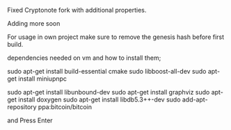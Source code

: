 Fixed Cryptonote fork with additional properties.

Adding more soon

For usage in own project make sure to remove the genesis hash before first build.

dependencies needed on vm and how to install them;

sudo apt-get install build-essential cmake 
sudo libboost-all-dev 
sudo apt-get install miniupnpc 

sudo apt-get install libunbound-dev 
sudo apt-get install graphviz 
sudo apt-get install doxygen 
sudo apt-get install libdb5.3++-dev
sudo add-apt-repository ppa:bitcoin/bitcoin

and
Press Enter
